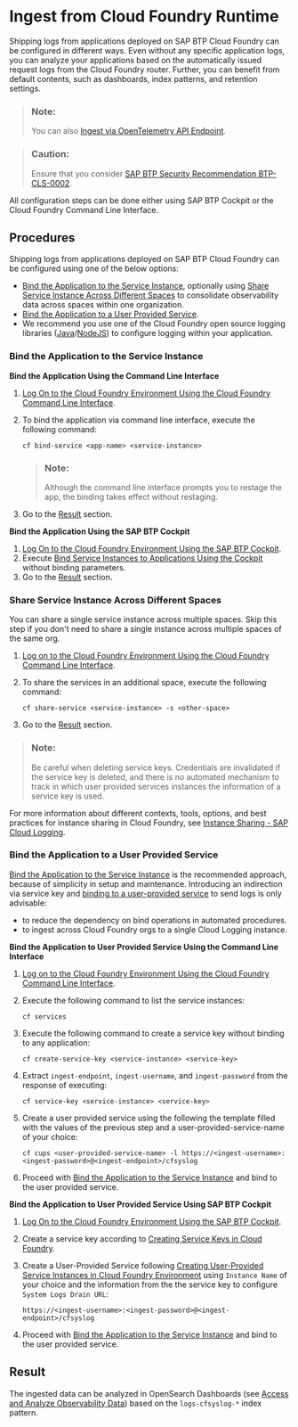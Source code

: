 <!-- loiof5a7c993743c4ee79722479371b90b37 -->

# Ingest from Cloud Foundry Runtime

Shipping logs from applications deployed on SAP BTP Cloud Foundry can be configured in different ways. Even without any specific application logs, you can analyze your applications based on the automatically issued request logs from the Cloud Foundry router. Further, you can benefit from default contents, such as dashboards, index patterns, and retention settings.



> ### Note:  
> You can also [Ingest via OpenTelemetry API Endpoint](ingest-via-opentelemetry-api-endpoint-fdc78af.md).

> ### Caution:  
> Ensure that you consider [SAP BTP Security Recommendation BTP-CLS-0002](https://help.sap.com/docs/btp/sap-btp-security-recommendations-c8a9bb59fe624f0981efa0eff2497d7d/sap-btp-security-recommendations?seclist-index=BTP-CLS-0002).

All configuration steps can be done either using SAP BTP Cockpit or the Cloud Foundry Command Line Interface.



<a name="loiof5a7c993743c4ee79722479371b90b37__section_fbf_yc4_xyb"/>

## Procedures

Shipping logs from applications deployed on SAP BTP Cloud Foundry can be configured using one of the below options:

-   [Bind the Application to the Service Instance](ingest-from-cloud-foundry-runtime-f5a7c99.md#loiof5a7c993743c4ee79722479371b90b37__bind_the_application), optionally using [Share Service Instance Across Different Spaces](ingest-from-cloud-foundry-runtime-f5a7c99.md#loiof5a7c993743c4ee79722479371b90b37__share_service_instance_across_different_spaces) to consolidate observability data across spaces within one organization.
-   [Bind the Application to a User Provided Service](ingest-from-cloud-foundry-runtime-f5a7c99.md#loiof5a7c993743c4ee79722479371b90b37__bind_the_application_to_user_provided_service).
-   We recommend you use one of the Cloud Foundry open source logging libraries \([Java](https://github.com/SAP/cf-java-logging-support)/[NodeJS](https://github.com/SAP/cf-nodejs-logging-support)\) to configure logging within your application.


### Bind the Application to the Service Instance

**Bind the Application Using the Command Line Interface**

1.  [Log On to the Cloud Foundry Environment Using the Cloud Foundry Command Line Interface](https://help.sap.com/docs/btp/sap-business-technology-platform/log-on-to-cloud-foundry-environment-using-cloud-foundry-command-line-interface).
2.  To bind the application via command line interface, execute the following command:

    ```
    cf bind-service <app-name> <service-instance>
    
    ```

    > ### Note:  
    > Although the command line interface prompts you to restage the app, the binding takes effect without restaging.

3.  Go to the [Result](ingest-from-cloud-foundry-runtime-f5a7c99.md#loiof5a7c993743c4ee79722479371b90b37__section_gvg_4k4_xyb) section.

**Bind the Application Using the SAP BTP Cockpit**

1.  [Log On to the Cloud Foundry Environment Using the SAP BTP Cockpit](https://help.sap.com/docs/btp/sap-business-technology-platform/cloud-foundry-environment).
2.  Execute [Bind Service Instances to Applications Using the Cockpit](https://help.sap.com/docs/service-manager/sap-service-manager/binding-service-instances-to-cloud-foundry-applications) without binding parameters.
3.  Go to the [Result](ingest-from-cloud-foundry-runtime-f5a7c99.md#loiof5a7c993743c4ee79722479371b90b37__section_gvg_4k4_xyb) section.


### Share Service Instance Across Different Spaces

You can share a single service instance across multiple spaces. Skip this step if you don't need to share a single instance across multiple spaces of the same org.

1.  [Log on to the Cloud Foundry Environment Using the Cloud Foundry Command Line Interface](https://help.sap.com/docs/btp/sap-business-technology-platform/log-on-to-cloud-foundry-environment-using-cloud-foundry-command-line-interface).
2.  To share the services in an additional space, execute the following command:

    ```
    cf share-service <service-instance> -s <other-space>
    ```

3.  Go to the [Result](ingest-from-cloud-foundry-runtime-f5a7c99.md#loiof5a7c993743c4ee79722479371b90b37__section_gvg_4k4_xyb) section.

> ### Note:  
> Be careful when deleting service keys. Credentials are invalidated if the service key is deleted, and there is no automated mechanism to track in which user provided services instances the information of a service key is used.

For more information about different contexts, tools, options, and best practices for instance sharing in Cloud Foundry, see [Instance Sharing - SAP Cloud Logging](https://community.sap.com/t5/technology-blog-posts-by-sap/instance-sharing-sap-cloud-logging/ba-p/14179941).

### Bind the Application to a User Provided Service

[Bind the Application to the Service Instance](ingest-from-cloud-foundry-runtime-f5a7c99.md#loiof5a7c993743c4ee79722479371b90b37__bind_the_application) is the recommended approach, because of simplicity in setup and maintenance. Introducing an indirection via service key and [binding to a user-provided service](https://docs.cloudfoundry.org/devguide/services/user-provided.html) to send logs is only advisable:

-   to reduce the dependency on bind operations in automated procedures.
-   to ingest across Cloud Foundry orgs to a single Cloud Logging instance.

**Bind the Application to User Provided Service Using the Command Line Interface**

1.  [Log on to the Cloud Foundry Environment Using the Cloud Foundry Command Line Interface](https://help.sap.com/docs/btp/sap-business-technology-platform/log-on-to-cloud-foundry-environment-using-cloud-foundry-command-line-interface).
2.  Execute the following command to list the service instances:

    ```
    cf services
    ```

3.  Execute the following command to create a service key without binding to any application:

    ```
    cf create-service-key <service-instance> <service-key>
    ```

4.  Extract `ingest-endpoint`, `ingest-username`, and `ingest-password` from the response of executing:

    ```
    cf service-key <service-instance> <service-key>
    ```

5.  Create a user provided service using the following the template filled with the values of the previous step and a user-provided-service-name of your choice:

    ```
    cf cups <user-provided-service-name> -l https://<ingest-username>:<ingest-password>@<ingest-endpoint>/cfsyslog
    ```

6.  Proceed with [Bind the Application to the Service Instance](ingest-from-cloud-foundry-runtime-f5a7c99.md#loiof5a7c993743c4ee79722479371b90b37__bind_the_application) and bind to the user provided service.

**Bind the Application to User Provided Service Using SAP BTP Cockpit**

1.  [Log On to the Cloud Foundry Environment Using the SAP BTP Cockpit](https://help.sap.com/docs/btp/sap-business-technology-platform/cloud-foundry-environment).
2.  Create a service key according to [Creating Service Keys in Cloud Foundry](https://help.sap.com/viewer/09cc82baadc542a688176dce601398de/Cloud/en-US/6fcac08409db4b0f9ad55a6acd4d31c5.html).
3.  Create a User-Provided Service following [Creating User-Provided Service Instances in Cloud Foundry Environment](https://help.sap.com/docs/service-manager/sap-service-manager/creating-user-provided-service-instances-in-cloud-foundry-environment) using `Instance Name` of your choice and the information from the the service key to configure `System Logs Drain URL`:

    ```
    https://<ingest-username>:<ingest-password>@<ingest-endpoint>/cfsyslog
    ```

4.  Proceed with [Bind the Application to the Service Instance](ingest-from-cloud-foundry-runtime-f5a7c99.md#loiof5a7c993743c4ee79722479371b90b37__bind_the_application) and bind to the user provided service.



<a name="loiof5a7c993743c4ee79722479371b90b37__section_gvg_4k4_xyb"/>

## Result

The ingested data can be analyzed in OpenSearch Dashboards \(see [Access and Analyze Observability Data](access-and-analyze-observability-data-dad5b01.md)\) based on the `logs-cfsyslog-*` index pattern.

